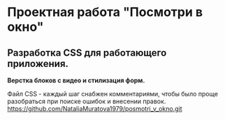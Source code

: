 # Проектная работа "Посмотри в окно"
## Разработка CSS для работающего приложения. 
**Верстка блоков с видео и стилизация форм.**

Файл СSS - каждый шаг снабжен комментариями, чтобы было проще разобраться при поиске ошибок и внесении правок. 
https://github.com/NataliaMuratova1979/posmotri_v_okno.git
